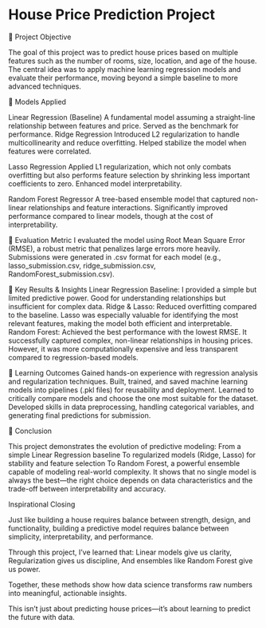 # House Price Prediction Project

🔹 Project Objective

The goal of this project was to predict house prices based on multiple features such as the number of rooms, size, 
location, and age of the house. The central idea was to apply machine learning regression models and evaluate their 
performance, moving beyond a simple baseline to more advanced techniques.

🔹 Models Applied

Linear Regression (Baseline)
A fundamental model assuming a straight-line relationship between features and price.
Served as the benchmark for performance.
Ridge Regression
Introduced L2 regularization to handle multicollinearity and reduce overfitting.
Helped stabilize the model when features were correlated.

Lasso Regression
Applied L1 regularization, which not only combats overfitting but also performs feature selection by shrinking less 
important coefficients to zero.
Enhanced model interpretability.

Random Forest Regressor
A tree-based ensemble model that captured non-linear relationships and feature interactions.
Significantly improved performance compared to linear models, though at the cost of interpretability.

🔹 Evaluation Metric
I evaluated the model using Root Mean Square Error (RMSE), a robust metric that penalizes large errors more heavily.
Submissions were generated in .csv format for each model (e.g., lasso_submission.csv, ridge_submission.csv, 
RandomForest_submission.csv).

🔹 Key Results & Insights
Linear Regression Baseline: I provided a simple but limited predictive power. Good for understanding relationships but 
insufficient for complex data.
Ridge & Lasso: Reduced overfitting compared to the baseline. Lasso was especially valuable for identifying the most 
relevant features, making the model both efficient and interpretable.
Random Forest: Achieved the best performance with the lowest RMSE. It successfully captured complex, non-linear 
relationships in housing prices. However, it was more computationally expensive and less transparent compared to 
regression-based models.

🔹 Learning Outcomes
Gained hands-on experience with regression analysis and regularization techniques.
Built, trained, and saved machine learning models into pipelines (.pkl files) for reusability and deployment.
Learned to critically compare models and choose the one most suitable for the dataset.
Developed skills in data preprocessing, handling categorical variables, and generating final predictions for submission.

🔹 Conclusion

This project demonstrates the evolution of predictive modeling:
From a simple Linear Regression baseline
To regularized models (Ridge, Lasso) for stability and feature selection
To Random Forest, a powerful ensemble capable of modeling real-world complexity.
It shows that no single model is always the best—the right choice depends on data characteristics and the trade-off 
between interpretability and accuracy.

Inspirational Closing

Just like building a house requires balance between strength, design, and functionality, building a predictive model 
requires balance between simplicity, interpretability, and performance.

Through this project, I’ve learned that:
Linear models give us clarity,
Regularization gives us discipline,
And ensembles like Random Forest give us power.

Together, these methods show how data science transforms raw numbers into meaningful, actionable insights.

This isn’t just about predicting house prices—it’s about learning to predict the future with data.
